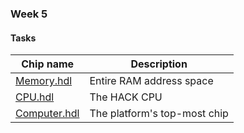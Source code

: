 ### Week 5

#### Tasks

| Chip name                    | Description                  |
| ---------------------------- | ---------------------------- |
| [Memory.hdl](Memory.hdl)     | Entire RAM address space     |
| [CPU.hdl](CPU.hdl)           | The HACK CPU                 |
| [Computer.hdl](Computer.hdl) | The platform's top-most chip |

